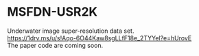 # MSFDN-USR2K
Underwater image super-resolution data set.  
https://1drv.ms/u/s!Aqo-6O44Kaw8sgLLfF18e_2TYYel?e=hUrovE  
The paper code are coming soon.


